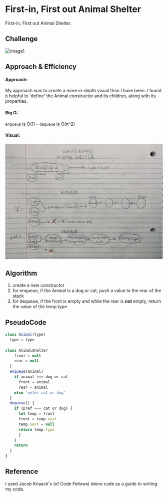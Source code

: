 # First-in, First out Animal Shelter
<!-- Short summary or background information -->
First-in, First out Animal Shelter.

## Challenge
<!-- Description of the challenge -->

![image1](SQBfeaturetasks.JPG)


## Approach & Efficiency
<!-- What approach did you take? Why? What is the Big O space/time for this approach? -->

#### Approach:
My approach was to create a more in-depth visual than I have been. I found it helpful to 'define' the Animal constructor and its children, along with its properties. 

#### Big O:
`enqueue` is O(1) - `dequeue` is O(n^2)

#### Visual:

![image](animal-shelter.jpg)

## Algorithm
<!-- Description of each method publicly available to your Linked List -->

1. create a new constructor
2. for enqueue, if the Animal is a dog or cat, push a value to the rear of the stack
3. for dequeue, if the front is empty and while the rear is **not** empty, return the value of the temp.type


## PseudoCode

```js
class Animal(type)
  type = type

class AnimalShelter 
    front = null
    rear = null
  }
  enqueue(animal) 
    if animal === dog or cat
      front = animal
      rear = animal
    else 'enter cat or dog'
  }
  dequeue() {
    if (pref === cat or dog) {
      let temp = front
      front = temp.next
      temp.next = null
      return temp.type
      }
    }
    return
  }
}
```

## Reference

I used Jacob Knaack's (of Code Fellows) demo code as a guide to writing my code.

